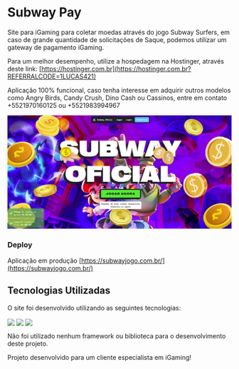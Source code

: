 
# Subway Pay 

Site para iGaming para coletar moedas através do jogo Subway Surfers, em caso de grande quantidade de solicitações de Saque, podemos utilizar um gateway de pagamento iGaming.

Para um melhor desempenho, utilize a hospedagem na Hostinger, através deste link: [https://hostinger.com.br](https://hostinger.com.br?REFERRALCODE=1LUCAS421)

Aplicação 100% funcional, caso tenha interesse em adquirir outros modelos como Angry Birds, Candy Crush, Dino Cash ou Cassinos, entre em contato +5521970160125 ou +5521983994967

![Subway Pay](front_example2.jpg)

### Deploy
Aplicação em produção [https://subwayjogo.com.br/](https://subwayjogo.com.br/)

## Tecnologias Utilizadas

O site foi desenvolvido utilizando as seguintes tecnologias:

<div>
  <img align="center" src="https://img.shields.io/badge/HTML5-E34F26?style=for-the-badge&logo=html5&logoColor=white"/>
  <img align="center" src="https://img.shields.io/badge/CSS3-1572B6?style=for-the-badge&logo=css3&logoColor=white"/>
  <img align="center" src="https://img.shields.io/badge/JavaScript-F7DF1E?style=for-the-badge&logo=javascript&logoColor=black"/>
</div>

Não foi utilizado nenhum framework ou biblioteca para o desenvolvimento deste projeto.

Projeto desenvolvido para um cliente especialista em iGaming!